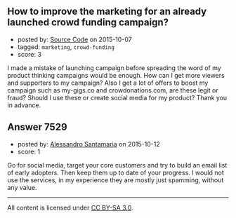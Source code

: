 ## How to improve the marketing for an already launched crowd funding campaign?

- posted by: [Source Code](https://stackexchange.com/users/6593558/source-code) on 2015-10-07
- tagged: `marketing`, `crowd-funding`
- score: 3

I made a mistake of launching campaign before spreading the word of my product thinking campaigns would be enough. How can I get more viewers and supporters to my campaign? Also I get a lot of offers to boost my campaign such as my-gigs.co and crowdonations.com, are these legit or fraud? Should I use these or create social media for my product? Thank you in advance.


## Answer 7529

- posted by: [Alessandro Santamaria](https://stackexchange.com/users/3282137/alessandro-santamaria) on 2015-10-12
- score: 1

Go for social media, target your core customers and try to build an email list of early adopters. Then keep them up to date of your progress. I would not use the services, in my experience they are mostly just spamming, without any value.



---

All content is licensed under [CC BY-SA 3.0](https://creativecommons.org/licenses/by-sa/3.0/).
